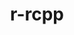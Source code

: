 ---
title: "r-rcpp"
layout: cache
categories: [package, v0.18]
meta: {"versions": ["1.0.8"], "compilers": ["gcc@7.5.0"]}
spec_files: 
 - spec-0.json
spec_names:
 - 'r-rcpp@1.0.8%gcc@7.5.0 arch=linux-ubuntu18.04-x86_64 ^berkeley-db@18.1.40%gcc@7.5.0+cxx~docs+stl patches=b231fcc arch=linux-ubuntu18.04-x86_64 ^bzip2@1.0.8%gcc@7.5.0~debug~pic+shared arch=linux-ubuntu18.04-x86_64 ^curl@7.83.0%gcc@7.5.0~gssapi~ldap+libidn2~librtmp~libssh~libssh2~nghttp2 libs=shared,static tls=openssl arch=linux-ubuntu18.04-x86_64 ^diffutils@3.8%gcc@7.5.0 arch=linux-ubuntu18.04-x86_64 ^expat@2.4.8%gcc@7.5.0+libbsd arch=linux-ubuntu18.04-x86_64 ^gdbm@1.19%gcc@7.5.0 arch=linux-ubuntu18.04-x86_64 ^gettext@0.21%gcc@7.5.0+bzip2+curses+git~libunistring+libxml2+tar+xz arch=linux-ubuntu18.04-x86_64 ^icu4c@67.1%gcc@7.5.0 cxxstd=11 arch=linux-ubuntu18.04-x86_64 ^libbsd@0.11.5%gcc@7.5.0 arch=linux-ubuntu18.04-x86_64 ^libffi@3.4.2%gcc@7.5.0 arch=linux-ubuntu18.04-x86_64 ^libiconv@1.16%gcc@7.5.0 libs=shared,static arch=linux-ubuntu18.04-x86_64 ^libidn2@2.3.0%gcc@7.5.0 arch=linux-ubuntu18.04-x86_64 ^libmd@1.0.4%gcc@7.5.0 arch=linux-ubuntu18.04-x86_64 ^libunistring@0.9.10%gcc@7.5.0 arch=linux-ubuntu18.04-x86_64 ^libxml2@2.9.13%gcc@7.5.0~python arch=linux-ubuntu18.04-x86_64 ^ncurses@6.2%gcc@7.5.0~symlinks+termlib abi=none arch=linux-ubuntu18.04-x86_64 ^openjdk@11.0.15_10%gcc@7.5.0 arch=linux-ubuntu18.04-x86_64 ^openssl@1.1.1o%gcc@7.5.0~docs~shared certs=system arch=linux-ubuntu18.04-x86_64 ^pcre2@10.39%gcc@7.5.0~jit+multibyte arch=linux-ubuntu18.04-x86_64 ^perl@5.34.1%gcc@7.5.0+cpanm+shared+threads arch=linux-ubuntu18.04-x86_64 ^pigz@2.7%gcc@7.5.0 arch=linux-ubuntu18.04-x86_64 ^pkgconf@1.8.0%gcc@7.5.0 arch=linux-ubuntu18.04-x86_64 ^python@3.6.15%gcc@7.5.0+bz2+ctypes+dbm~debug+ensurepip+libxml2+lzma~nis~optimizations+pic+pyexpat+pythoncmd+readline+shared+sqlite3+ssl~tix~tkinter~ucs4+uuid+zlib arch=linux-ubuntu18.04-x86_64 ^r@4.1.3%gcc@7.5.0~X~external-lapack~memory_profiling~rmath arch=linux-ubuntu18.04-x86_64 ^readline@8.1%gcc@7.5.0 arch=linux-ubuntu18.04-x86_64 ^sqlite@3.38.5%gcc@7.5.0+column_metadata+dynamic_extensions+fts~functions+rtree arch=linux-ubuntu18.04-x86_64 ^tar@1.34%gcc@7.5.0 zip=pigz arch=linux-ubuntu18.04-x86_64 ^util-linux-uuid@2.37.4%gcc@7.5.0 arch=linux-ubuntu18.04-x86_64 ^which@2.21%gcc@7.5.0 arch=linux-ubuntu18.04-x86_64 ^xz@5.2.5%gcc@7.5.0~pic libs=shared,static arch=linux-ubuntu18.04-x86_64 ^zlib@1.2.12%gcc@7.5.0+optimize+pic+shared patches=0d38234 arch=linux-ubuntu18.04-x86_64 ^zstd@1.5.2%gcc@7.5.0+programs compression=none libs=shared,static arch=linux-ubuntu18.04-x86_64'
---